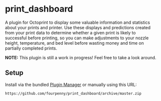 # print_dashboard

A plugin for Octoprint to display some valuable information and statistics about your prints and printer. Use these displays and predictions created from your print data to determine whether a given print is likely to successful before printing, so you can make adjustments to your nozzle height, temperature, and bed level before wasting money and time on partially completed prints.

**NOTE:** This plugin is still a work in progress! Feel free to take a look around.

## Setup

Install via the bundled [Plugin Manager](https://docs.octoprint.org/en/master/bundledplugins/pluginmanager.html)
or manually using this URL:

    https://github.com/fourpenny/print_dashboard/archive/master.zip
